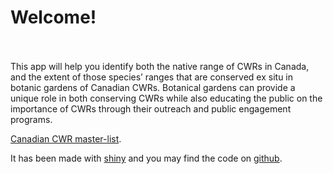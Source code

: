 Welcome\!
================

<br><br> This app will help you identify both the native range of CWRs
in Canada, and the extent of those species’ ranges that are conserved ex
situ in botanic gardens of Canadian CWRs. Botanical gardens can provide
a unique role in both conserving CWRs while also educating the public on
the importance of CWRs through their outreach and public engagement
programs.

[Canadian CWR
master-list](https://github.com/jensculrich/CWR_project/blob/main/all_garden_accessions_with_geo_data.csv).

It has been made with [shiny](https://shiny.rstudio.com/) and you may
find the code on [github](https://github.com/jensculrich/CWR_Shiny).
